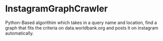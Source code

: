 # InstagramGraphCrawler
Python-Based algorithim which takes in a query name and location, find a graph that fits the criteria on data.worldbank.org and posts it on instagram automatically.
